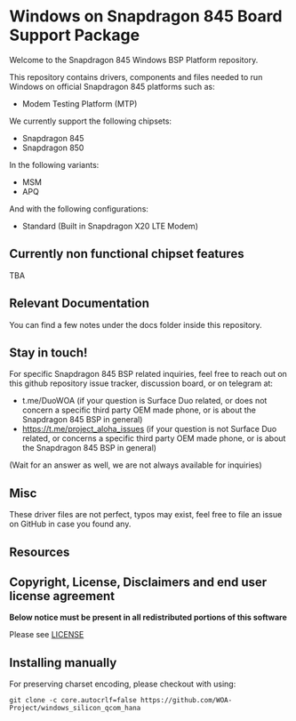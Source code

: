 # Windows on Snapdragon 845 Board Support Package

Welcome to the Snapdragon 845 Windows BSP Platform repository.

This repository contains drivers, components and files needed to run Windows on official Snapdragon 845 platforms such as:

- Modem Testing Platform (MTP)

We currently support the following chipsets:

- Snapdragon 845
- Snapdragon 850

In the following variants:

- MSM
- APQ

And with the following configurations:

- Standard (Built in Snapdragon X20 LTE Modem)

## Currently non functional chipset features

TBA

## Relevant Documentation

You can find a few notes under the docs folder inside this repository.

## Stay in touch!

For specific Snapdragon 845 BSP related inquiries, feel free to reach out on this github repository issue tracker, discussion board, or on telegram at:

- t.me/DuoWOA (if your question is Surface Duo related, or does not concern a specific third party OEM made phone, or is about the Snapdragon 845 BSP in general)
- https://t.me/project_aloha_issues (if your question is not Surface Duo related, or concerns a specific third party OEM made phone, or is about the Snapdragon 845 BSP in general)

(Wait for an answer as well, we are not always available for inquiries)

## Misc

These driver files are not perfect, typos may exist, feel free to file an issue on GitHub in case you found any.

## Resources

## Copyright, License, Disclaimers and end user license agreement

**Below notice must be present in all redistributed portions of this software**

Please see [LICENSE](LICENSE.md)

## Installing manually

For preserving charset encoding, please checkout with using:

```
git clone -c core.autocrlf=false https://github.com/WOA-Project/windows_silicon_qcom_hana
```
